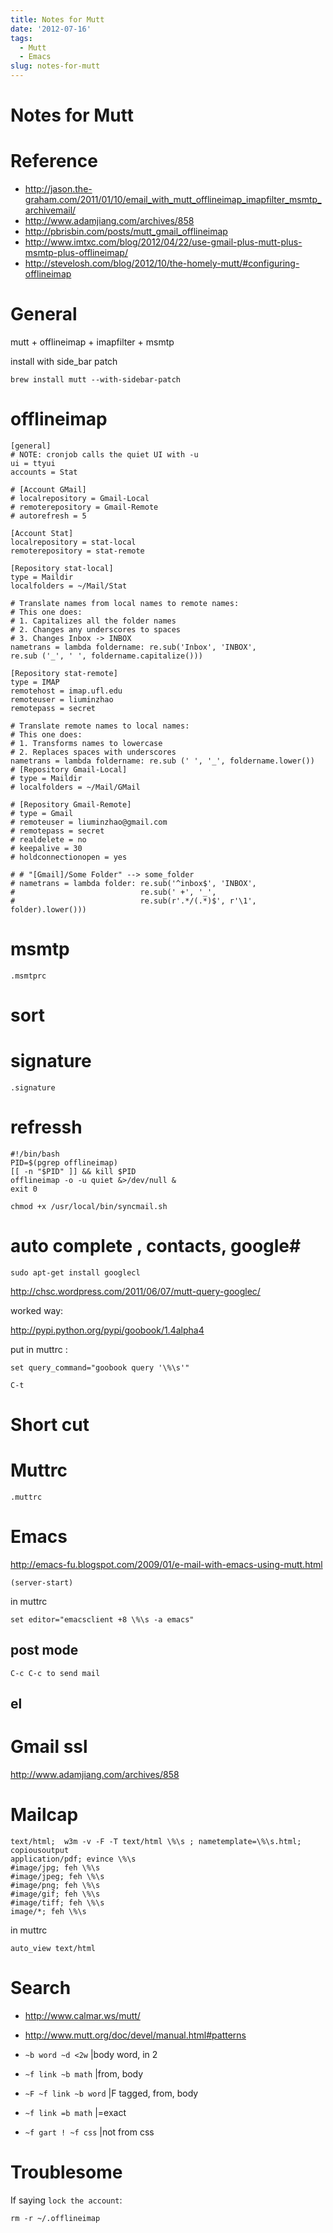 ```yaml
---
title: Notes for Mutt
date: '2012-07-16'
tags:
  - Mutt
  - Emacs
slug: notes-for-mutt
---
```



Notes for Mutt
==========

# Reference #

* <http://jason.the-graham.com/2011/01/10/email_with_mutt_offlineimap_imapfilter_msmtp_archivemail/>
* <http://www.adamjiang.com/archives/858>
* <http://pbrisbin.com/posts/mutt_gmail_offlineimap>
* <http://www.imtxc.com/blog/2012/04/22/use-gmail-plus-mutt-plus-msmtp-plus-offlineimap/>
* <http://stevelosh.com/blog/2012/10/the-homely-mutt/#configuring-offlineimap>

# General #

mutt + offlineimap + imapfilter + msmtp

install with side_bar patch

	brew install mutt --with-sidebar-patch

# offlineimap #

	[general]
    # NOTE: cronjob calls the quiet UI with -u
	ui = ttyui
	accounts = Stat

    # [Account GMail]
    # localrepository = Gmail-Local
    # remoterepository = Gmail-Remote
    # autorefresh = 5

    [Account Stat]
	localrepository = stat-local
	remoterepository = stat-remote

	[Repository stat-local]
	type = Maildir
	localfolders = ~/Mail/Stat

    # Translate names from local names to remote names:
    # This one does:
    # 1. Capitalizes all the folder names
    # 2. Changes any underscores to spaces
    # 3. Changes Inbox -> INBOX
    nametrans = lambda foldername: re.sub('Inbox', 'INBOX',
	re.sub ('_', ' ', foldername.capitalize()))

	[Repository stat-remote]
	type = IMAP
	remotehost = imap.ufl.edu
	remoteuser = liuminzhao
	remotepass = secret

    # Translate remote names to local names:
    # This one does:
    # 1. Transforms names to lowercase
    # 2. Replaces spaces with underscores
    nametrans = lambda foldername: re.sub (' ', '_', foldername.lower())
    # [Repository Gmail-Local]
    # type = Maildir
    # localfolders = ~/Mail/GMail

    # [Repository Gmail-Remote]
    # type = Gmail
    # remoteuser = liuminzhao@gmail.com
    # remotepass = secret
    # realdelete = no
    # keepalive = 30
    # holdconnectionopen = yes

    # # "[Gmail]/Some Folder" --> some_folder
    # nametrans = lambda folder: re.sub('^inbox$', 'INBOX',
    #                            re.sub(' +', '_',
    #                            re.sub(r'.*/(.*)$', r'\1', folder).lower()))

# msmtp #

	.msmtprc

# sort #

# signature #

	.signature

# refressh #

	#!/bin/bash
	PID=$(pgrep offlineimap)
	[[ -n "$PID" ]] && kill $PID
	offlineimap -o -u quiet &>/dev/null &
	exit 0

	chmod +x /usr/local/bin/syncmail.sh

# auto complete , contacts, google#

	sudo apt-get install googlecl

<http://chsc.wordpress.com/2011/06/07/mutt-query-googlec/>

worked way:

<http://pypi.python.org/pypi/goobook/1.4alpha4>

put in muttrc :

	set query_command="goobook query '\%\s'"

	C-t

# Short cut #

# Muttrc #

	.muttrc

# Emacs #

<http://emacs-fu.blogspot.com/2009/01/e-mail-with-emacs-using-mutt.html>

	(server-start)

in muttrc

	set editor="emacsclient +8 \%\s -a emacs"

## post mode ##

	C-c C-c to send mail

## el ##

# Gmail ssl #

<http://www.adamjiang.com/archives/858>

# Mailcap #

	text/html;  w3m -v -F -T text/html \%\s ; nametemplate=\%\s.html; copiousoutput
	application/pdf; evince \%\s
    #image/jpg; feh \%\s
    #image/jpeg; feh \%\s
    #image/png; feh \%\s
    #image/gif; feh \%\s
    #image/tiff; feh \%\s
	image/*; feh \%\s

in muttrc

	auto_view text/html

# Search #

* <http://www.calmar.ws/mutt/>
* <http://www.mutt.org/doc/devel/manual.html#patterns>

* `~b word ~d <2w`      |body word, in 2
* `~f link ~b math`     |from, body
* `~F ~f link ~b word`  |F tagged, from, body
* `~f link =b math`     |=exact
* `~f gart ! ~f css`    |not from css

# Troublesome #

If saying `lock the account`:

	rm -r ~/.offlineimap
